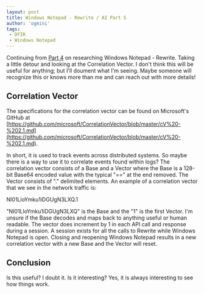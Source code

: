 ```yaml
---
layout: post
title: Windows Notepad - Rewrite / AI Part 5
author: 'ogmini'
tags:
 - DFIR
 - Windows Notepad
---
```


Continuing from [Part 4](https://ogmini.github.io/2025/03/18/Windows-Notepad-Rewrite-Part-4.html) on researching Windows Notepad - Rewrite. Taking a little detour and looking at the Correlation Vector. I don't think this will be useful for anything; but I'll doument what I'm seeing. Maybe someone will recognize this or knows more than me and can reach out with more details!

## Correlation Vector

The specifications for the correlation vector can be found on Microsoft's GitHub at [https://github.com/microsoft/CorrelationVector/blob/master/cV%20-%202.1.md](https://github.com/microsoft/CorrelationVector/blob/master/cV%20-%202.1.md).

In short, it is used to track events across distributed systems. So maybe there is a way to use it to correlate events found within logs? The correlation vector consists of a Base and a Vector where the Base is a 128-bit Base64 encoded value with the typical "==" at the end removed. The Vector consists of "." delimited elements. An example of a correlation vector that we see in the network traffic is:

NI01LloYmku1iDGUgN3LXQ.1

"NI01LloYmku1iDGUgN3LXQ" is the Base and the "1" is the first Vector. I'm unsure if the Base decodes and maps back to anything useful or human readable. The vector does increment by 1 in each API call and response during a session. A session exists for all the calls to Rewrite while Windows Notepad is open. Closing and reopening Windows Notepad results in a new correlation vector with a new Base and the Vector will reset.

## Conclusion

Is this useful? I doubt it. Is it interesting? Yes, it is always interesting to see how things work. 

